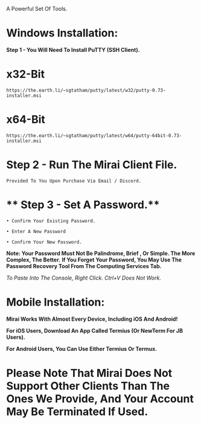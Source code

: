 A Powerful Set Of Tools.

# **Windows Installation:**

**Step 1 - You Will Need To Install PuTTY (SSH Client).**

# **x32-Bit**

```
https://the.earth.li/~sgtatham/putty/latest/w32/putty-0.73-installer.msi
```

# **x64-Bit**

```
https://the.earth.li/~sgtatham/putty/latest/w64/putty-64bit-0.73-installer.msi
```

# **Step 2 - Run The Mirai Client File.**

```Provided To You Upon Purchase Via Email / Discord.```

# ** Step 3 - Set A Password.**

```
• Confirm Your Existing Password.

• Enter A New Password

• Confirm Your New Password.
```
**Note: Your Password Must Not Be Palindrome, Brief , Or Simple. The More Complex, The Better.**
**If You Forget Your Password, You May Use The Password Recovery Tool From The Computing Services Tab.**


*To Paste Into The Console, Right Click. Ctrl+V Does Not Work.*

# **Mobile Installation:**

**Mirai Works With Almost Every Device, Including iOS And Android!**

**For iOS Users, Download An App Called Termius (Or NewTerm For JB Users).**

**For Android Users, You Can Use Either Termius Or Termux.**

# **Please Note That Mirai Does Not Support Other Clients Than The Ones We Provide, And Your Account May Be Terminated If Used.**
